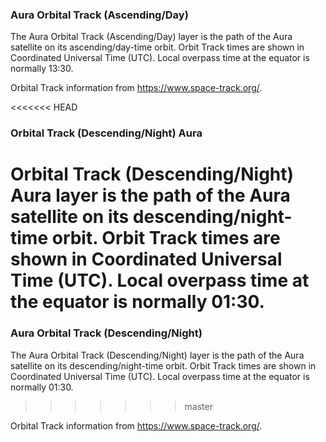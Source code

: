 ### Aura Orbital Track (Ascending/Day)
The Aura Orbital Track (Ascending/Day) layer is the path of the Aura satellite on its ascending/day-time orbit. Orbit Track times are shown in Coordinated Universal Time (UTC). Local overpass time at the equator is normally 13:30.

Orbital Track information from <https://www.space-track.org/>.

<<<<<<< HEAD
### Orbital Track (Descending/Night) Aura
Orbital Track (Descending/Night) Aura layer is the path of the Aura satellite on its descending/night-time orbit. Orbit Track times are shown in Coordinated Universal Time (UTC). Local overpass time at the equator is normally 01:30.
=======
### Aura Orbital Track (Descending/Night)
The Aura Orbital Track (Descending/Night) layer is the path of the Aura satellite on its descending/night-time orbit. Orbit Track times are shown in Coordinated Universal Time (UTC). Local overpass time at the equator is normally 01:30.
>>>>>>> master

Orbital Track information from <https://www.space-track.org/>.
